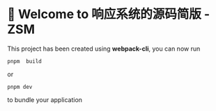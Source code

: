 # 🚀 Welcome to 响应系统的源码简版 -ZSM

This project has been created using **webpack-cli**, you can now run

```
pnpm  build
```

or

```
pnpm dev
```

to bundle your application

# 
